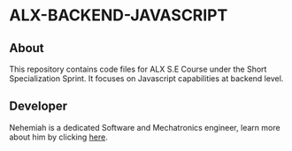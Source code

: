 # ALX-BACKEND-JAVASCRIPT  

## About
This repository contains code files for ALX S.E Course under the Short Specialization Sprint. It focuses on Javascript capabilities at backend level.  

## Developer  
Nehemiah is a dedicated Software and Mechatronics engineer, learn more about him by clicking [here](neshkibet.vercel.app).
